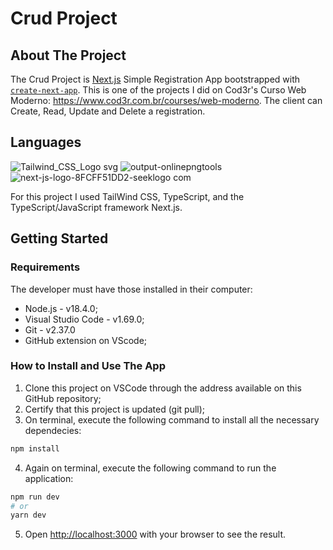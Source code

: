 # Crud Project

## About The Project

The Crud Project is [Next.js](https://nextjs.org/) Simple Registration App bootstrapped with [`create-next-app`](https://github.com/vercel/next.js/tree/canary/packages/create-next-app). This is one of the projects I did on Cod3r's Curso Web Moderno: https://www.cod3r.com.br/courses/web-moderno. The client can Create, Read, Update and Delete a registration.

## Languages

![Tailwind_CSS_Logo svg](https://user-images.githubusercontent.com/90659182/178133490-4bab1e31-2dac-4813-bd16-d364339ab20a.png) ![output-onlinepngtools](https://user-images.githubusercontent.com/90659182/178133530-abb3ab54-944d-499c-816e-017479cfa96d.png) ![next-js-logo-8FCFF51DD2-seeklogo com](https://user-images.githubusercontent.com/90659182/178133507-026d017b-467e-4ae1-8105-851d88f5366a.png)


For this project I used TailWind CSS, TypeScript, and the TypeScript/JavaScript framework Next.js.

## Getting Started

### Requirements

The developer must have those installed in their computer:

* Node.js - v18.4.0;
* Visual Studio Code - v1.69.0;
* Git - v2.37.0
* GitHub extension on VScode;

### How to Install and Use The App

1. Clone this project on VSCode through the address available on this GitHub repository;
2. Certify that this project is updated (git pull);
3. On terminal, execute the following command to install all the necessary dependecies: 

```bash
npm install
```

4. Again on terminal, execute the following command to run the application:

```bash
npm run dev
# or
yarn dev
```

5. Open [http://localhost:3000](http://localhost:3000) with your browser to see the result.
